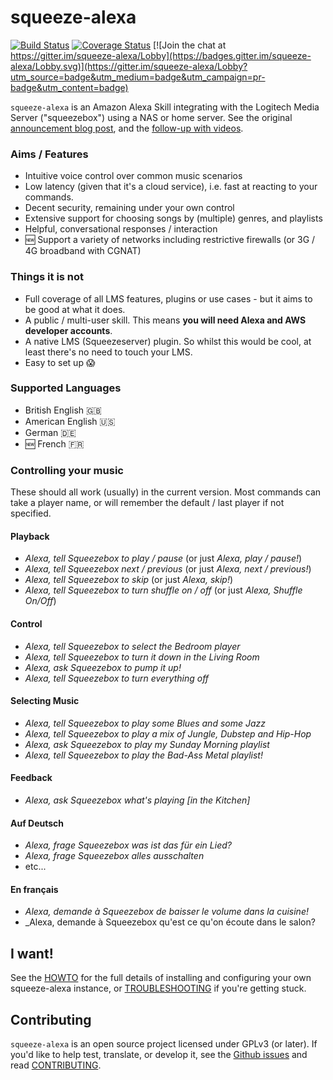 squeeze-alexa
=============

[![Build Status](https://circleci.com/gh/declension/squeeze-alexa.svg?style=svg)](https://circleci.com/gh/declension/squeeze-alexa)
[![Coverage Status](https://coveralls.io/repos/github/declension/squeeze-alexa/badge.svg?branch=master)](https://coveralls.io/github/declension/squeeze-alexa?branch=master)
[![Join the chat at https://gitter.im/squeeze-alexa/Lobby](https://badges.gitter.im/squeeze-alexa/Lobby.svg)](https://gitter.im/squeeze-alexa/Lobby?utm_source=badge&utm_medium=badge&utm_campaign=pr-badge&utm_content=badge)

`squeeze-alexa` is an Amazon Alexa Skill integrating with the Logitech Media Server ("squeezebox") using a NAS or home server.
See the original [announcement blog post](http://declension.net/posts/2016-11-30-alexa-meets-squeezebox/),
and the [follow-up with videos](http://declension.net/posts/2017-01-03-squeeze-alexa-demos/).


### Aims / Features

 * Intuitive voice control over common music scenarios
 * Low latency (given that it's a cloud service), i.e. fast at reacting to your commands.
 * Decent security, remaining under your own control
 * Extensive support for choosing songs by (multiple) genres, and playlists
 * Helpful, conversational responses / interaction
 * :new: Support a variety of networks including restrictive firewalls (or 3G / 4G broadband with CGNAT)

### Things it is not

 * Full coverage of all LMS features, plugins or use cases - but it aims to be good at what it does.
 * A public / multi-user skill. This means **you will need Alexa and AWS developer accounts**.
 * A native LMS (Squeezeserver) plugin. So whilst this would be cool, at least there's no need to touch your LMS.
 * Easy to set up :scream:

### Supported Languages
 * British English :gb:
 * American English :us:
 * German :de:
 * :new: French :fr:

### Controlling your music

These should all work (usually) in the current version.
Most commands can take a player name, or will remember the default / last player if not specified.

#### Playback
 * _Alexa, tell Squeezebox to play / pause_ (or just _Alexa, play / pause!_)
 * _Alexa, tell Squeezebox next / previous_ (or just _Alexa, next / previous!_)
 * _Alexa, tell Squeezebox to skip_ (or just _Alexa, skip!_)
 * _Alexa, tell Squeezebox to turn shuffle on / off_ (or just _Alexa, Shuffle On/Off_)

#### Control
 * _Alexa, tell Squeezebox to select the Bedroom player_
 * _Alexa, tell Squeezebox to turn it down in the Living Room_
 * _Alexa, ask Squeezebox to pump it up!_
 * _Alexa, tell Squeezebox to turn everything off_


#### Selecting Music
 * _Alexa, tell Squeezebox to play some Blues and some Jazz_
 * _Alexa, tell Squeezebox to play a mix of Jungle, Dubstep and Hip-Hop_
 * _Alexa, ask Squeezebox to play my Sunday Morning playlist_
 * _Alexa, tell Squeezebox to play the Bad-Ass Metal playlist!_

#### Feedback
 * _Alexa, ask Squeezebox what's playing \[in the Kitchen\]_

#### Auf Deutsch
* _Alexa, frage Squeezebox was ist das für ein Lied?_
* _Alexa, frage Squeezebox alles ausschalten_
* etc...

#### En français

 * _Alexa, demande à Squeezebox de baisser le volume dans la cuisine!_
 * _Alexa, demande à Squeezebox qu'est ce qu'on écoute dans le salon?

I want!
-------
See the [HOWTO](docs/HOWTO.md) for the full details of installing and configuring your own squeeze-alexa instance, or [TROUBLESHOOTING](docs/TROUBLESHOOTING.md) if you're getting stuck.


Contributing
-------------
`squeeze-alexa` is an open source project licensed under GPLv3 (or later).
If you'd like to help test, translate, or develop it, see the [Github issues](https://github.com/declension/squeeze-alexa/issues) and read [CONTRIBUTING](docs/CONTRIBUTING.md).
